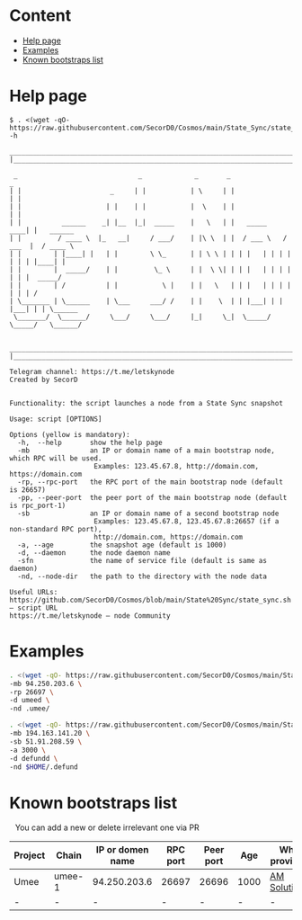 # Content

- [Help page](#Help-page)
- [Examples](#Examples)
- [Known bootstraps list](#Known-bootstraps-list)

# Help page

```
$ . <(wget -qO- https://raw.githubusercontent.com/SecorD0/Cosmos/main/State_Sync/state_sync.sh) -h
 _____________________________________________________________________________________
|_____________________________________________________________________________________|

 _                              _             _       _                   _
| |                      _     | |           | \     | |                 | |
| |                     | |    | |           |  \    | |                 | |
| |          ______    _| |__  |_|  _____    |   \   | |   _____     ____| |   ______
| |         / ____ \  |_   __|     / ___/    | |\ \  | |  / ___ \   / ___  |  / ____ \
| |        | |____| |   | |        \ \_      | | \ \ | | | |   | | | |   | | | |____| |
| |        |  _____/    | |         \_ \     | |  \ \| | | |   | | | |   | | |  _____/
| |        | /          | |           \ |    | |   \   | | |   | | | |   | | | /
| \_______ | \______    | \___     ___/ /    | |    \  | | |___| | | |___| | | \______
 \_______/  \______/     \___/     \___/     |_|     \_|  \_____/   \_____/   \______/

 _____________________________________________________________________________________
|_____________________________________________________________________________________|

Telegram channel: https://t.me/letskynode
Created by SecorD


Functionality: the script launches a node from a State Sync snapshot

Usage: script [OPTIONS]

Options (yellow is mandatory):
  -h,  --help       show the help page
  -mb               an IP or domain name of a main bootstrap node, which RPC will be used.
                     Examples: 123.45.67.8, http://domain.com, https://domain.com
  -rp, --rpc-port   the RPC port of the main bootstrap node (default is 26657)
  -pp, --peer-port  the peer port of the main bootstrap node (default is rpc_port-1)
  -sb               an IP or domain name of a second bootstrap node
                     Examples: 123.45.67.8, 123.45.67.8:26657 (if a non-standard RPC port),
                     http://domain.com, https://domain.com
  -a, --age         the snapshot age (default is 1000)
  -d, --daemon      the node daemon name
  -sfn              the name of service file (default is same as daemon)
  -nd, --node-dir   the path to the directory with the node data

Useful URLs:
https://github.com/SecorD0/Cosmos/blob/main/State%20Sync/state_sync.sh — script URL
https://t.me/letskynode — node Community
```

# Examples

```sh
. <(wget -qO- https://raw.githubusercontent.com/SecorD0/Cosmos/main/State_Sync/state_sync.sh) \
-mb 94.250.203.6 \
-rp 26697 \
-d umeed \
-nd .umee/

. <(wget -qO- https://raw.githubusercontent.com/SecorD0/Cosmos/main/State_Sync/state_sync.sh) \
-mb 194.163.141.20 \
-sb 51.91.208.59 \
-a 3000 \
-d defundd \
-nd $HOME/.defund
```

# Known bootstraps list

⠀You can add a new or delete irrelevant one via PR

| Project | Chain | IP or domen name | RPC port | Peer port | Age | Who provides |
|---------|---------|----------------|----------|-----------|-----|--------------|
| Umee | umee-1 | 94.250.203.6 | 26697 | 26696 | 1000 | [AM Solutions](https://www.theamsolutions.info/umee-services) |
| - | - | - | - | - | - | - | - |
